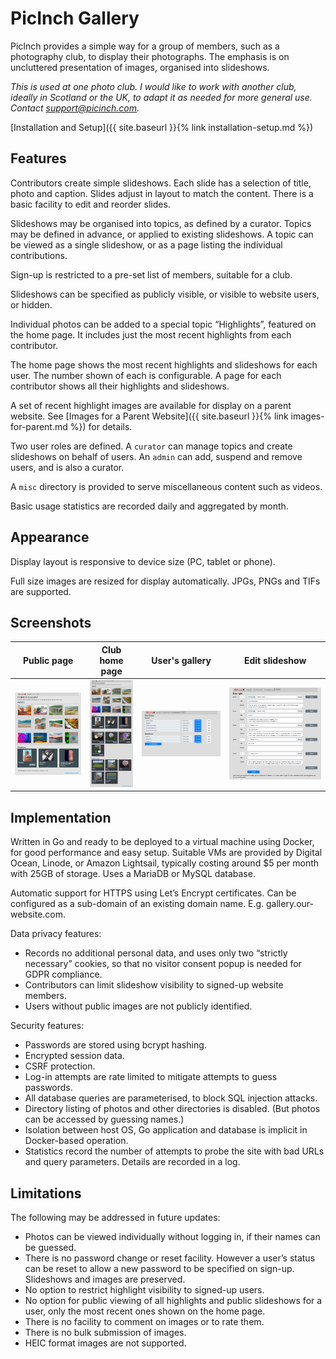 # PicInch Gallery
PicInch provides a simple way for a group of members, such as a photography club, to display their photographs. The emphasis is on uncluttered presentation of images, organised into slideshows.

_This is used at one photo club. I would like to work with another club, ideally in Scotland or the UK, to adapt it as needed for more general use. Contact support@picinch.com._

[Installation and Setup]({{ site.baseurl }}{% link installation-setup.md %})

## Features
Contributors create simple slideshows. Each slide has a selection of title, photo and caption. Slides adjust in layout to match the content. There is a basic facility to edit and reorder slides.

Slideshows may be organised into topics, as defined by a curator. Topics may be defined in advance, or applied to existing slideshows. A topic can be viewed as a single slideshow, or as a page listing the individual contributions.

Sign-up is restricted to a pre-set list of members, suitable for a club.

Slideshows can be specified as publicly visible, or visible to website users, or hidden.

Individual photos can be added to a special topic “Highlights”, featured on the home page. It includes just the most recent highlights from each contributor.

The home page shows the most recent highlights and slideshows for each user. The number shown of each is configurable. A page for each contributor shows all their highlights and slideshows.

A set of recent highlight images are available for display on a parent website. See [Images for a Parent Website]({{ site.baseurl }}{% link images-for-parent.md %}) for details.

Two user roles are defined. A `curator` can manage topics and create slideshows on behalf of users. An `admin` can add, suspend and remove users, and is also a curator.

A `misc` directory is provided to serve miscellaneous content such as videos.

Basic usage statistics are recorded daily and aggregated by month.

## Appearance
Display layout is responsive to device size (PC, tablet or phone).

Full size images are resized for display automatically. JPGs, PNGs and TIFs are supported.

## Screenshots

| Public page | Club home page | User's gallery | Edit slideshow |
|:-------------------------:|:-------------------------:|:-------------------------:|:-------------------------:|
|<a href="https://raw.githubusercontent.com/inchworks/picinch/master/docs/images/ss-public.png"><img src="https://raw.githubusercontent.com/inchworks/picinch/master/docs/images/ss-public.png" title="Public page" width="100%"></a>|<img src="https://raw.githubusercontent.com/inchworks/picinch/master/docs/images/ss-club.png" title="Club home page" width="100%">|<img src="https://raw.githubusercontent.com/inchworks/picinch/master/docs/images/ss-my-gallery.png" title="User's gallery" width="100%">|<img src="https://raw.githubusercontent.com/inchworks/picinch/master/docs/images/ss-edit-slideshow.png" title="Edit slideshow" width="100%">|

## Implementation
Written in Go and ready to be deployed to a virtual machine using Docker, for good performance and easy setup. Suitable VMs are provided by Digital Ocean, Linode, or Amazon Lightsail, typically costing around $5 per month with 25GB of storage.
Uses a MariaDB or MySQL database.

Automatic support for HTTPS using Let’s Encrypt certificates. Can be configured as a sub-domain of an existing domain name. E.g. gallery.our-website.com.

Data privacy features:
- Records no additional personal data, and uses only two “strictly necessary” cookies, so that no visitor consent popup is needed for GDPR compliance.
- Contributors can limit slideshow visibility to signed-up website members.
- Users without public images are not publicly identified.

Security features:
- Passwords are stored using bcrypt hashing.
- Encrypted session data.
- CSRF protection.
- Log-in attempts are rate limited to mitigate attempts to guess passwords.
- All database queries are parameterised, to block SQL injection attacks.
- Directory listing of photos and other directories is disabled. (But photos can be accessed by guessing names.)
- Isolation between host OS, Go application and database is implicit in Docker-based operation.
- Statistics record the number of attempts to probe the site with bad URLs and query parameters. Details are recorded in a log.

## Limitations
The following may be addressed in future updates:
- Photos can be viewed individually without logging in, if their names can be guessed.
- There is no password change or reset facility. However a user’s status can be reset to allow a new password to be specified on sign-up. Slideshows and images are preserved.
- No option to restrict highlight visibility to signed-up users.
- No option for public viewing of all highlights and public slideshows for a user, only the most recent ones shown on the home page.
- There is no facility to comment on images or to rate them.
- There is no bulk submission of images.
- HEIC format images are not supported.
